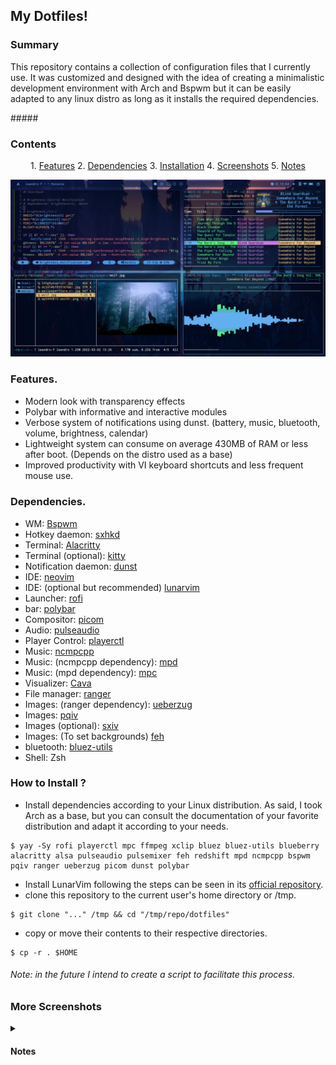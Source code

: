 ## My Dotfiles!

### Summary
<p>This repository contains a collection of configuration files that I currently use.
It was customized and designed with the idea of creating a minimalistic development environment with Arch and Bspwm but it can be easily adapted to any linux distro as long as it installs the required dependencies.</p>
##### 

### Contents

<p align="center">
1. <a href="https://github.com/leandrofmoraes/dotfiles#features" target="_blank">Features</a>
2. <a href="https://github.com/leandrofmoraes/dotfiles#dependencies" target="_blank">Dependencies</a>
3. <a href="https://github.com/leandrofmoraes/dotfiles#how-to-install-" target="_blank">Installation</a>
4. <a href="https://github.com/leandrofmoraes/dotfiles#more-screenshots" target="_blank">Screenshots</a>
5. <a href="https://github.com/leandrofmoraes/dotfiles#notes" target="_blank">Notes</a>
</p> 
<p align="center">
	<img src="https://github.com/leandrofmoraes/dotfiles/blob/master/Imagens/Screenshots/Screenshot_05.png">
</p>

### Features.
- Modern look with transparency effects
- Polybar with informative and interactive modules
- Verbose system of notifications using dunst. (battery, music, bluetooth, volume, brightness, calendar)
- Lightweight system can consume on average 430MB of RAM or less after boot. (Depends on the distro used as a base)
- Improved productivity with VI keyboard shortcuts and less frequent mouse use.
#####

### Dependencies.
- WM: [Bspwm](https://github.com/baskerville/bspwm.git)
- Hotkey daemon: [sxhkd](https://github.com/baskerville/sxhkd)
- Terminal: [Alacritty](https://github.com/alacritty/alacritty)
- Terminal (optional): [kitty](https://github.com/kovidgoyal/kitty.git)
- Notification daemon: [dunst](https://github.com/dunst-project/dunst)
- IDE: [neovim](https://github.com/neovim/neovim)
- IDE: (optional but recommended) [lunarvim](https://github.com/LunarVim/LunarVim)
- Launcher:	[rofi](https://github.com/davatorium/rofi.git)
- bar: [polybar](https://github.com/polybar/polybar)
- Compositor: [picom](https://github.com/ibhagwan/picom.git)
- Audio: [pulseaudio](https://gitlab.freedesktop.org/pulseaudio/pulseaudio)
- Player Control: [playerctl](https://github.com/altdesktop/playerctl)
- Music: [ncmpcpp](https://github.com/ncmpcpp/ncmpcpp.git)
- Music: (ncmpcpp dependency): [mpd](https://github.com/MusicPlayerDaemon/MPD)
- Music: (mpd dependency): [mpc](https://github.com/MusicPlayerDaemon/mpc)
- Visualizer: [Cava](https://github.com/karlstav/cava.git)
- File manager: [ranger](https://github.com/ranger/ranger)
- Images: (ranger dependency): [ueberzug](https://github.com/seebye/ueberzug)
- Images: [pqiv](https://github.com/seebye/ueberzug)
- Images (optional): [sxiv](https://github.com/muennich/sxiv)
- Images: (To set backgrounds) [feh](https://github.com/derf/feh)
- bluetooth: [bluez-utils](https://archlinux.org/packages/extra/x86_64/bluez-utils)
- Shell: Zsh

### How to Install ?
- Install dependencies according to your Linux distribution. As said, I took Arch as a base, but you can consult the documentation of your favorite distribution and adapt it according to your needs.

```
$ yay -Sy rofi playerctl mpc ffmpeg xclip bluez bluez-utils blueberry alacritty alsa pulseaudio pulsemixer feh redshift mpd ncmpcpp bspwm pqiv ranger ueberzug picom dunst polybar
```
- Install LunarVim following the steps can be seen in its <a href=https://github.com/LunarVim/LunarVim target="_blank">official repository</a>.
- clone this repository to the current user's home directory or /tmp.
```
$ git clone "..." /tmp && cd "/tmp/repo/dotfiles"
```
- copy or move their contents to their respective directories.
```
$ cp -r . $HOME
```
###### Note: in the future I intend to create a script to facilitate this process.

### More Screenshots
<details>
<summary></summary>

|LunarVim|With Ranger and Calendar notification|
|-|-|
|![img](https://github.com/leandrofmoraes/dotfiles/blob/master/Imagens/Screenshots/Screenshot_01.png)|![img](https://github.com/leandrofmoraes/dotfiles/blob/master/Imagens/Screenshots/Screenshot_02.png)|

|On fresh boot| With no windows open |
|-|-|
|![img](https://github.com/leandrofmoraes/dotfiles/blob/master/Imagens/Screenshots/Screenshot_04.png)|![img](https://github.com/leandrofmoraes/dotfiles/blob/master/Imagens/Screenshots/Screenshot_06.png)|

|NCMPCPP and music notification |
|-|
|![img](https://github.com/leandrofmoraes/dotfiles/blob/master/Imagens/Screenshots/Screenshot_03.png)|

</details>

#### Notes
